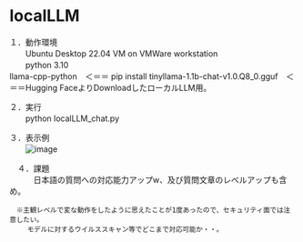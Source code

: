 # localLLM

１．動作環境  
　　Ubuntu Desktop 22.04 VM on VMWare workstation  
　　python 3.10  
  llama-cpp-python　＜＝＝ pip install
    tinyllama-1.1b-chat-v1.0.Q8_0.gguf　＜＝＝Hugging FaceよりDownloadしたローカルLLM用。  


  ２．実行  
  　　python localLLM_chat.py  
    
  ３．表示例  
  　　![image](https://github.com/user-attachments/assets/934698c2-1171-4be3-a7d9-38e062a908c6)  

　４．課題  
 　　　日本語の質問への対応能力アップw、及び質問文章のレベルアップも含め。

    　※主観レベルで変な動作をしたように思えたことが1度あったので、セキュリティ面では注意したい。
     　　モデルに対するウイルススキャン等でどこまで対応可能か・・。
  
